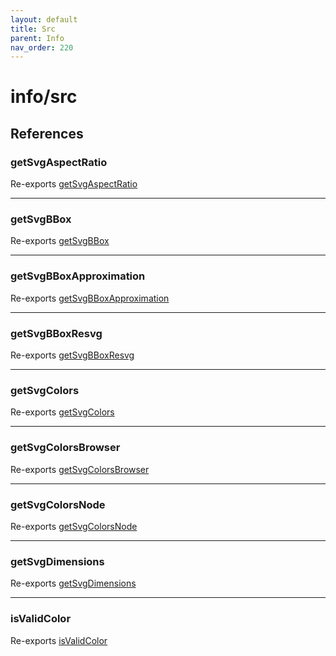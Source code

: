 ```yaml
---
layout: default
title: Src
parent: Info
nav_order: 220
---
```


# info/src

## References

### getSvgAspectRatio

Re-exports [getSvgAspectRatio](src/info.md#getsvgaspectratio)

***

### getSvgBBox

Re-exports [getSvgBBox](src/info.md#getsvgbbox)

***

### getSvgBBoxApproximation

Re-exports [getSvgBBoxApproximation](src/info.md#getsvgbboxapproximation)

***

### getSvgBBoxResvg

Re-exports [getSvgBBoxResvg](src/info.md#getsvgbboxresvg)

***

### getSvgColors

Re-exports [getSvgColors](src/info.md#getsvgcolors)

***

### getSvgColorsBrowser

Re-exports [getSvgColorsBrowser](src/info.md#getsvgcolorsbrowser)

***

### getSvgColorsNode

Re-exports [getSvgColorsNode](src/info.md#getsvgcolorsnode)

***

### getSvgDimensions

Re-exports [getSvgDimensions](src/info.md#getsvgdimensions)

***

### isValidColor

Re-exports [isValidColor](src/info.md#isvalidcolor)

